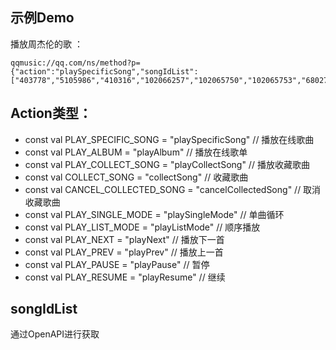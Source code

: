 ## 示例Demo
播放周杰伦的歌 ：

```
qqmusic://qq.com/ns/method?p={"action":"playSpecificSong","songIdList":["403778","5105986","410316","102066257","102065750","102065753","680279","107192078","449205","718477","97761","101091484","102340965","97771","97773","212877900","102340966","102065756","97744","718475"]}
```


## Action类型：
- const val PLAY_SPECIFIC_SONG = "playSpecificSong"   // 播放在线歌曲
- const val PLAY_ALBUM = "playAlbum"  // 播放在线歌单
- const val PLAY_COLLECT_SONG = "playCollectSong" // 播放收藏歌曲
- const val COLLECT_SONG = "collectSong"  // 收藏歌曲
- const val CANCEL_COLLECTED_SONG = "cancelCollectedSong" //  取消收藏歌曲
- const val PLAY_SINGLE_MODE = "playSingleMode"   // 单曲循环
- const val PLAY_LIST_MODE = "playListMode"   // 顺序播放
- const val PLAY_NEXT = "playNext"    // 播放下一首
- const val PLAY_PREV = "playPrev"    // 播放上一首
- const val PLAY_PAUSE = "playPause"    // 暂停
- const val PLAY_RESUME = "playResume"    // 继续

## songIdList
通过OpenAPI进行获取